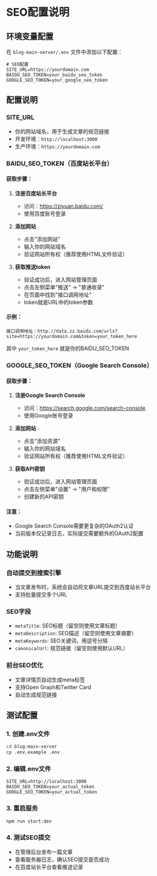 # SEO配置说明

## 环境变量配置

在 `blog-main-server/.env` 文件中添加以下配置：

```env
# SEO配置
SITE_URL=https://yourdomain.com
BAIDU_SEO_TOKEN=your_baidu_seo_token
GOOGLE_SEO_TOKEN=your_google_seo_token
```

## 配置说明

### SITE_URL
- 你的网站域名，用于生成文章的规范链接
- 开发环境：`http://localhost:3000`
- 生产环境：`https://yourdomain.com`

### BAIDU_SEO_TOKEN（百度站长平台）

#### 获取步骤：
1. **注册百度站长平台**
   - 访问：https://ziyuan.baidu.com/
   - 使用百度账号登录

2. **添加网站**
   - 点击"添加网站"
   - 输入你的网站域名
   - 验证网站所有权（推荐使用HTML文件验证）

3. **获取推送token**
   - 验证成功后，进入网站管理页面
   - 点击左侧菜单"推送" → "普通收录"
   - 在页面中找到"接口调用地址"
   - token就是URL中的token参数

#### 示例：
```
接口调用地址：http://data.zz.baidu.com/urls?site=https://yourdomain.com&token=your_token_here
```
其中 `your_token_here` 就是你的BAIDU_SEO_TOKEN

### GOOGLE_SEO_TOKEN（Google Search Console）

#### 获取步骤：
1. **注册Google Search Console**
   - 访问：https://search.google.com/search-console
   - 使用Google账号登录

2. **添加网站**
   - 点击"添加资源"
   - 输入你的网站域名
   - 验证网站所有权（推荐使用HTML文件验证）

3. **获取API密钥**
   - 验证成功后，进入网站管理页面
   - 点击左侧菜单"设置" → "用户和权限"
   - 创建新的API密钥

#### 注意：
- Google Search Console需要更复杂的OAuth2认证
- 当前版本仅记录日志，实际提交需要额外的OAuth2配置

## 功能说明

### 自动提交到搜索引擎
- 当文章发布时，系统会自动将文章URL提交到百度站长平台
- 支持批量提交多个URL

### SEO字段
- `metaTitle`: SEO标题（留空则使用文章标题）
- `metaDescription`: SEO描述（留空则使用文章摘要）
- `metaKeywords`: SEO关键词，用逗号分隔
- `canonicalUrl`: 规范链接（留空则使用默认URL）

### 前台SEO优化
- 文章详情页自动生成meta标签
- 支持Open Graph和Twitter Card
- 自动生成规范链接

## 测试配置

### 1. 创建.env文件
```bash
cd blog-main-server
cp .env.example .env
```

### 2. 编辑.env文件
```env
SITE_URL=http://localhost:3000
BAIDU_SEO_TOKEN=your_actual_token
GOOGLE_SEO_TOKEN=your_actual_token
```

### 3. 重启服务
```bash
npm run start:dev
```

### 4. 测试SEO提交
- 在管理后台发布一篇文章
- 查看服务器日志，确认SEO提交是否成功
- 在百度站长平台查看推送记录 